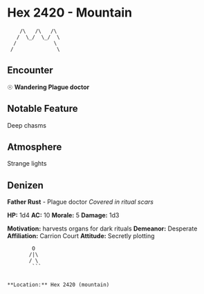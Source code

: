 # Hex 2420 - Mountain
```
    /\   /\   /\
   /  \_/  \_/  \
  /            \
 /              \
```

## Encounter

☉ **Wandering Plague doctor**

## Notable Feature

Deep chasms

## Atmosphere

Strange lights

## Denizen

**Father Rust** - Plague doctor
*Covered in ritual scars*

**HP:** 1d4 **AC:** 10 **Morale:** 5
**Damage:** 1d3

**Motivation:** harvests organs for dark rituals
**Demeanor:** Desperate
**Affiliation:** Carrion Court
**Attitude:** Secretly plotting

```
        O
       /|\
       / \
        ```


**Location:** Hex 2420 (mountain)
